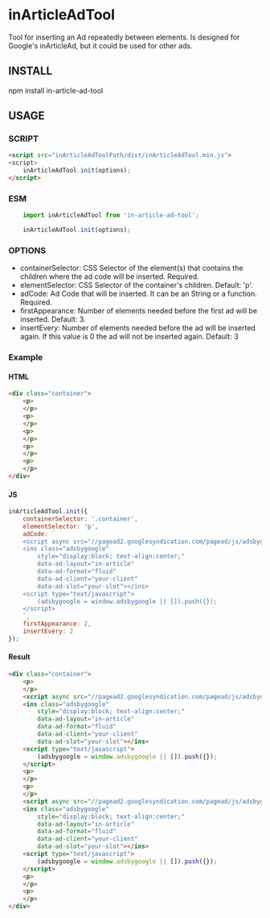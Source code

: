# inArticleAdTool

Tool for inserting an Ad repeatedly between elements. Is designed for Google's inArticleAd, but it could be used for other ads.

## INSTALL

npm install in-article-ad-tool

## USAGE

### SCRIPT

```html
<script src="inArticleAdToolPath/dist/inArticleAdTool.min.js">
<script>
    inArticleAdTool.init(options);
</script>
```

### ESM

```js
    import inArticleAdTool from 'in-article-ad-tool';

    inArticleAdTool.init(options);
```

### OPTIONS

* containerSelector: CSS Selector of the element(s) that contains the children where the ad code will be inserted. Required.
* elementSelector: CSS Selector of the container's children. Default: 'p'.
* adCode: Ad Code that will be inserted. It can be an String or a function. Required.
* firstAppearance: Number of elements needed before the first ad will be inserted. Default: 3.
* insertEvery: Number of elements needed before the ad will be inserted again. If this value is 0 the ad will not be inserted again. Default: 3

### Example

#### HTML

```html
<div class="container">
    <p>
    </p>
    <p>
    </p>
    <p>
    </p>
    <p>
    </p>
    <p>
    </p>
</div>
```

#### JS

```js
inArticleAdTool.init({
    containerSelector: '.container',
    elementSelector: 'p',
    adCode: `
    <script async src="//pagead2.googlesyndication.com/pagead/js/adsbygoogle.js"></script>
    <ins class="adsbygoogle"
        style="display:block; text-align:center;"
        data-ad-layout="in-article"
        data-ad-format="fluid"
        data-ad-client="your-client"
        data-ad-slot="your-slot"></ins>
    <script type="text/javascript">
        (adsbygoogle = window.adsbygoogle || []).push({});
    </script>
    `,
    firstAppearance: 2,
    insertEvery: 2
});
```

#### Result

```html
<div class="container">
    <p>
    </p>
    <script async src="//pagead2.googlesyndication.com/pagead/js/adsbygoogle.js"></script>
    <ins class="adsbygoogle"
        style="display:block; text-align:center;"
        data-ad-layout="in-article"
        data-ad-format="fluid"
        data-ad-client="your-client"
        data-ad-slot="your-slot"></ins>
    <script type="text/javascript">
        (adsbygoogle = window.adsbygoogle || []).push({});
    </script>
    <p>
    </p>
    <p>
    </p>
    <script async src="//pagead2.googlesyndication.com/pagead/js/adsbygoogle.js"></script>
    <ins class="adsbygoogle"
        style="display:block; text-align:center;"
        data-ad-layout="in-article"
        data-ad-format="fluid"
        data-ad-client="your-client"
        data-ad-slot="your-slot"></ins>
    <script type="text/javascript">
        (adsbygoogle = window.adsbygoogle || []).push({});
    </script>
    <p>
    </p>
    <p>
    </p>
</div>
```